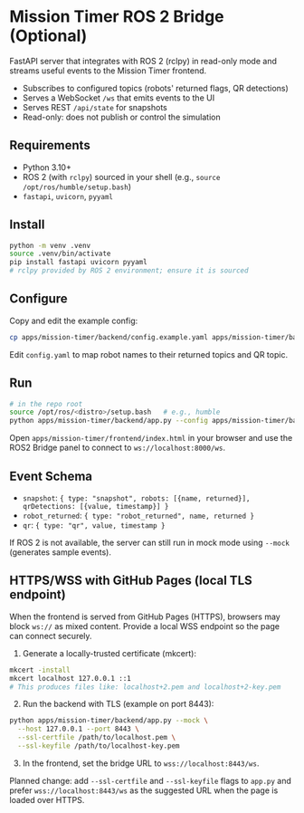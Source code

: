 # Mission Timer ROS 2 Bridge (Optional)

FastAPI server that integrates with ROS 2 (rclpy) in read-only mode and streams useful events to the Mission Timer frontend.

- Subscribes to configured topics (robots' returned flags, QR detections)
- Serves a WebSocket `/ws` that emits events to the UI
- Serves REST `/api/state` for snapshots
- Read-only: does not publish or control the simulation

## Requirements
- Python 3.10+
- ROS 2 (with `rclpy`) sourced in your shell (e.g., `source /opt/ros/humble/setup.bash`)
- `fastapi`, `uvicorn`, `pyyaml`

## Install
```bash
python -m venv .venv
source .venv/bin/activate
pip install fastapi uvicorn pyyaml
# rclpy provided by ROS 2 environment; ensure it is sourced
```

## Configure
Copy and edit the example config:
```bash
cp apps/mission-timer/backend/config.example.yaml apps/mission-timer/backend/config.yaml
```
Edit `config.yaml` to map robot names to their returned topics and QR topic.

## Run
```bash
# in the repo root
source /opt/ros/<distro>/setup.bash   # e.g., humble
python apps/mission-timer/backend/app.py --config apps/mission-timer/backend/config.yaml --host 0.0.0.0 --port 8000
```
Open `apps/mission-timer/frontend/index.html` in your browser and use the ROS2 Bridge panel to connect to `ws://localhost:8000/ws`.

## Event Schema
- `snapshot`: `{ type: "snapshot", robots: [{name, returned}], qrDetections: [{value, timestamp}] }`
- `robot_returned`: `{ type: "robot_returned", name, returned }`
- `qr`: `{ type: "qr", value, timestamp }`

If ROS 2 is not available, the server can still run in mock mode using `--mock` (generates sample events).

## HTTPS/WSS with GitHub Pages (local TLS endpoint)
When the frontend is served from GitHub Pages (HTTPS), browsers may block `ws://` as mixed content. Provide a local WSS endpoint so the page can connect securely.

1) Generate a locally-trusted certificate (mkcert):
```bash
mkcert -install
mkcert localhost 127.0.0.1 ::1
# This produces files like: localhost+2.pem and localhost+2-key.pem
```

2) Run the backend with TLS (example on port 8443):
```bash
python apps/mission-timer/backend/app.py --mock \
  --host 127.0.0.1 --port 8443 \
  --ssl-certfile /path/to/localhost.pem \
  --ssl-keyfile /path/to/localhost-key.pem
```

3) In the frontend, set the bridge URL to `wss://localhost:8443/ws`.

Planned change: add `--ssl-certfile` and `--ssl-keyfile` flags to `app.py` and prefer `wss://localhost:8443/ws` as the suggested URL when the page is loaded over HTTPS.

